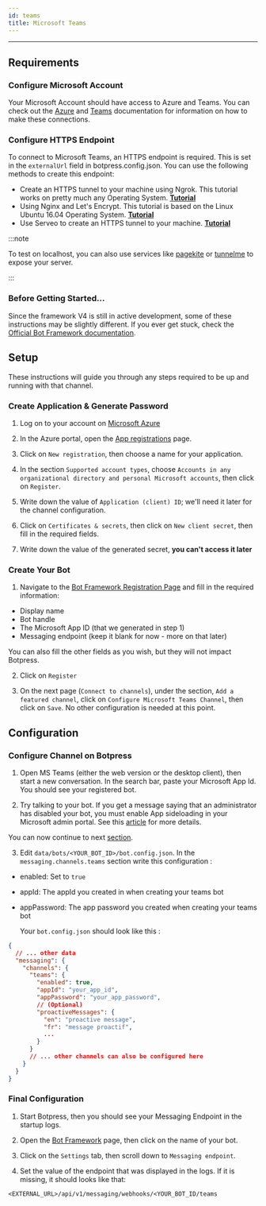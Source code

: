 ```yaml
---
id: teams
title: Microsoft Teams
---
```


--------------

## Requirements

### Configure Microsoft Account

Your Microsoft Account should have access to Azure and Teams. You can check out the [Azure](https://docs.microsoft.com/en-us/azure/devops/?view=azure-devops) and [Teams](https://docs.microsoft.com/en-us/microsoftteams/) documentation for information on how to make these connections.

### Configure HTTPS Endpoint

To connect to Microsoft Teams, an HTTPS endpoint is required. This is set in the `externalUrl` field in botpress.config.json. You can use the following methods to create this endpoint:

- Create an HTTPS tunnel to your machine using Ngrok. This tutorial works on pretty much any Operating System. [**Tutorial**](https://api.slack.com/tutorials/tunneling-with-ngrok)
- Using Nginx and Let's Encrypt. This tutorial is based on the Linux Ubuntu 16.04 Operating System. [**Tutorial**](https://www.digitalocean.com/community/tutorials/how-to-secure-nginx-with-let-s-encrypt-on-ubuntu-16-04)
- Use Serveo to create an HTTPS tunnel to your machine. [**Tutorial**](https://medium.com/automationmaster/how-to-forward-my-local-port-to-public-using-serveo-4979f352a3bf)

:::note

To test on localhost, you can also use services like [pagekite](https://pagekite.net/) or [tunnelme](https://localtunnel.github.io/www/) to expose your server.

:::

### Before Getting Started...

Since the framework V4 is still in active development, some of these instructions may be slightly different. If you ever get stuck, check the [Official Bot Framework documentation](https://docs.microsoft.com/en-us/microsoftteams/platform/concepts/bots/bots-create).

## Setup

These instructions will guide you through any steps required to be up and running with that channel.

### Create Application & Generate Password

1. Log on to your account on [Microsoft Azure](https://azure.microsoft.com)

2. In the Azure portal, open the [App registrations](https://portal.azure.com#blade/Microsoft_AAD_RegisteredApps/ApplicationsListBlade) page.

3. Click on `New registration`, then choose a name for your application.

4. In the section `Supported account types`, choose `Accounts in any organizational directory and personal Microsoft accounts`, then click on `Register`.

5. Write down the value of `Application (client) ID`; we'll need it later for the channel configuration.

6. Click on `Certificates & secrets`, then click on `New client secret`, then fill in the required fields.

7. Write down the value of the generated secret, **you can't access it later**

### Create Your Bot

1. Navigate to the [Bot Framework Registration Page](https://dev.botframework.com/bots/new) and fill in the required information:

- Display name
- Bot handle
- The Microsoft App ID (that we generated in step 1)
- Messaging endpoint (keep it blank for now - more on that later)

You can also fill the other fields as you wish, but they will not impact Botpress.

2. Click on `Register`

3. On the next page (`Connect to channels`), under the section, `Add a featured channel`, click on `Configure Microsoft Teams Channel`, then click on `Save`. No other configuration is needed at this point.

## Configuration

### Configure Channel on Botpress

1. Open MS Teams (either the web version or the desktop client), then start a new conversation. In the search bar, paste your Microsoft App Id. You should see your registered bot.

2. Try talking to your bot. If you get a message saying that an administrator has disabled your bot, you must enable App sideloading in your Microsoft admin portal. See this [article](https://docs.microsoft.com/en-us/microsoftteams/enable-features-office-365) for more details.

You can now continue to next [section](#setting-up-ms-teams-channel-from-an-already-configured-ms-bot-with-an-appid-and-password).

3. Edit `data/bots/<YOUR_BOT_ID>/bot.config.json`. In the `messaging.channels.teams` section write this configuration :

- enabled: Set to `true`
- appId: The appId you created in when creating your teams bot
- appPassword: The app password you created when creating your teams bot

  Your `bot.config.json` should look like this :

```json
{
  // ... other data
  "messaging": {
    "channels": {
      "teams": {
        "enabled": true,
        "appId": "your_app_id",
        "appPassword": "your_app_password",
        // (Optional)
        "proactiveMessages": {
          "en": "proactive message",
          "fr": "message proactif",
          ...
        }
      }
      // ... other channels can also be configured here
    }
  }
}
```

### Final Configuration

1. Start Botpress, then you should see your Messaging Endpoint in the startup logs.

2. Open the [Bot Framework](https://dev.botframework.com/bots) page, then click on the name of your bot.

3. Click on the `Settings` tab, then scroll down to `Messaging endpoint`.

4. Set the value of the endpoint that was displayed in the logs. If it is missing, it should looks like that:

`<EXTERNAL_URL>/api/v1/messaging/webhooks/<YOUR_BOT_ID/teams`
